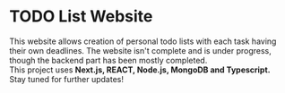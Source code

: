 # TODO List Website

This website allows creation of personal todo lists with each task having their own deadlines. The website isn't complete and is under progress, though the backend part has been mostly completed. <br>
This project uses **Next.js, REACT, Node.js, MongoDB and Typescript.** <br>
Stay tuned for further updates!
